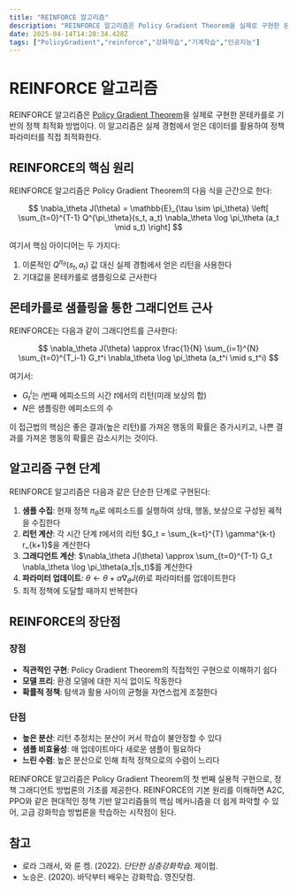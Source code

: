 ```yaml
---
title: "REINFORCE 알고리즘"
description: "REINFORCE 알고리즘은 Policy Gradient Theorem을 실제로 구현한 몬테카를로 기반의 정책 최적화 방법이다. 이 알고리즘은 실제 경험에서 얻은 데이터를 활용하여 정책 파라미터를 직접 최적화한다.REINFORCE 알고리즘은 Policy Gradient"
date: 2025-04-14T14:20:34.428Z
tags: ["PolicyGradient","reinforce","강화학습","기계학습","인공지능"]
---
```

# REINFORCE 알고리즘

REINFORCE 알고리즘은 [Policy Gradient Theorem](https://velog.io/@sh41107/Policy-Gradient-Theorem)을 실제로 구현한 몬테카를로 기반의 정책 최적화 방법이다. 이 알고리즘은 실제 경험에서 얻은 데이터를 활용하여 정책 파라미터를 직접 최적화한다.

## REINFORCE의 핵심 원리

REINFORCE 알고리즘은 Policy Gradient Theorem의 다음 식을 근간으로 한다:

$$
\nabla_\theta J(\theta) = \mathbb{E}_{\tau \sim \pi_\theta} \left[ \sum_{t=0}^{T-1} Q^{\pi_\theta}(s_t, a_t) \nabla_\theta \log \pi_\theta (a_t \mid s_t) \right]
$$

여기서 핵심 아이디어는 두 가지다:

1. 이론적인 $Q^{\pi_\theta}(s_t, a_t)$ 값 대신 실제 경험에서 얻은 리턴을 사용한다
2. 기대값을 몬테카를로 샘플링으로 근사한다

## 몬테카를로 샘플링을 통한 그래디언트 근사

REINFORCE는 다음과 같이 그래디언트를 근사한다:

$$
\nabla_\theta J(\theta) \approx \frac{1}{N} \sum_{i=1}^{N} \sum_{t=0}^{T_i-1} G_t^i \nabla_\theta \log \pi_\theta (a_t^i \mid s_t^i)
$$

여기서:
- $G_t^i$는 $i$번째 에피소드의 시간 $t$에서의 리턴(미래 보상의 합)
- $N$은 샘플링한 에피소드의 수

이 접근법의 핵심은 좋은 결과(높은 리턴)를 가져온 행동의 확률은 증가시키고, 나쁜 결과를 가져온 행동의 확률은 감소시키는 것이다.

## 알고리즘 구현 단계

REINFORCE 알고리즘은 다음과 같은 단순한 단계로 구현된다:

1. **샘플 수집**: 현재 정책 $\pi_\theta$로 에피소드를 실행하여 상태, 행동, 보상으로 구성된 궤적을 수집한다
2. **리턴 계산**: 각 시간 단계 $t$에서의 리턴 $G_t = \sum_{k=t}^{T} \gamma^{k-t} r_{k+1}$을 계산한다
3. **그래디언트 계산**: $\nabla_\theta J(\theta) \approx \sum_{t=0}^{T-1} G_t \nabla_\theta \log \pi_\theta(a_t|s_t)$를 계산한다
4. **파라미터 업데이트**: $\theta \leftarrow \theta + \alpha \nabla_\theta J(\theta)$로 파라미터를 업데이트한다
5. 최적 정책에 도달할 때까지 반복한다

## REINFORCE의 장단점

### 장점
- **직관적인 구현**: Policy Gradient Theorem의 직접적인 구현으로 이해하기 쉽다
- **모델 프리**: 환경 모델에 대한 지식 없이도 작동한다
- **확률적 정책**: 탐색과 활용 사이의 균형을 자연스럽게 조절한다

### 단점
- **높은 분산**: 리턴 추정치는 분산이 커서 학습이 불안정할 수 있다
- **샘플 비효율성**: 매 업데이트마다 새로운 샘플이 필요하다
- **느린 수렴**: 높은 분산으로 인해 최적 정책으로의 수렴이 느리다

REINFORCE 알고리즘은 Policy Gradient Theorem의 첫 번째 실용적 구현으로, 정책 그래디언트 방법론의 기초를 제공한다. REINFORCE의 기본 원리를 이해하면 A2C, PPO와 같은 현대적인 정책 기반 알고리즘들의 핵심 메커니즘을 더 쉽게 파악할 수 있어, 고급 강화학습 방법론을 학습하는 시작점이 된다.


## 참고
- 로라 그래서, 와 룬 켕. (2022). *단단한 심층강화학습*. 제이펍.
- 노승은. (2020). 바닥부터 배우는 강화학습. 영진닷컴.


